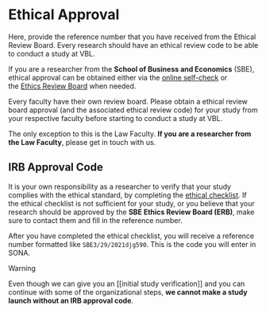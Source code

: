 
# Ethical Approval

Here, provide the reference number that you have received from the Ethical Review Board. Every research should have an ethical review code to be able to conduct a study at VBL.

If you are a researcher from the **School of Business and Economics** (SBE), ethical approval can be obtained either via the [online self-check](https://vueconomics.eu.qualtrics.com/jfe/form/SV_1SKjMzceWRZIk9D) or the [Ethics Review Board](https://vu.nl/en/about-vu/more-about/research-office) when needed.

Every faculty have their own review board. Please obtain a ethical review board approval (and the associated ethical review code) for your study from your respective faculty before starting to conduct a study at VBL. 

The only exception to this is the Law Faculty. **If you are a researcher from the Law Faculty**, please get in touch with us.


## IRB Approval Code

It is your own responsibility as a researcher to verify that your study complies with the ethical standard, by completing the [ethical checklist](https://vueconomics.eu.qualtrics.com/jfe/form/SV_1SKjMzceWRZIk9D). If the ethical checklist is not sufficient for your study, or you believe that your research should be approved by the **SBE Ethics Review Board (ERB)**, make sure to contact them and fill in the reference number. 

After you have completed the ethical checklist, you will receive a reference number formatted like `SBE3/29/2021djg590`. This is the code you will enter in SONA.

>[!warning]
>Even though we can give you an [[initial study verification]] and you can continue with some of the organizational steps, **we cannot make a study launch without an IRB approval code**.
